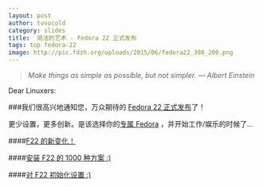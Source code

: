 ```yaml
---
layout: post
author: tvvocold
category: slides 
title:  简洁的艺术 - Fedora 22 正式发布              
tags: top fedora-22              
image: http://pic.fdzh.org/uploads/2015/06/fedora22_380_200.png
---
```


>*Make things as simple as possible, but not simpler.  —
Albert Einstein*


Dear Linuxers:

###我们很高兴地通知您，万众期待的 [Fedora 22 正式发布](http://fedoramagazine.org/fedora-22-released/)了！

更少设置，更多创新。是该选择你的[专属 Fedora](https://spins.fedoraproject.org/) ，并开始工作/娱乐的时候了...


####[F22 的新变化！](http://hack.fdzh.org/item?id=502)


####[安装 F22 的 1000 种方案 :)](http://hack.fdzh.org/item?id=504) 

####[对 F22 初始化设置 :)](http://hack.fdzh.org/item?id=589) 